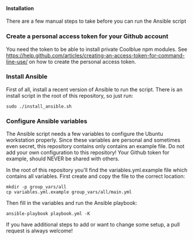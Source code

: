#### Installation
There are a few manual steps to take before you can run the Ansible script

### Create a personal access token for your Github account
You need the token to be able to install private Coolblue npm modules. See https://help.github.com/articles/creating-an-access-token-for-command-line-use/ on how to create the personal access token.

### Install Ansible
First of all, install a recent version of Ansible to run the script. There is an install script in the root of this repository, so just run:
```
sudo ./install_ansible.sh
```
### Configure Ansible variables
The Ansible script needs a few variables to configure the Ubuntu workstation properly. Since these variables are personal and sometimes even secret, this repository contains only contains an example file. Do not add your own configuration to this repository! Your Github token for example, should NEVER be shared with others.

In the root of this repository you'll find the variables.yml.example file which contains all variables. First create and copy the file to the correct location:
```
mkdir -p group_vars/all
cp variables.yml.example group_vars/all/main.yml
```

Then fill in the variables and run the Ansible playbook:

```
ansible-playbook playbook.yml -K
```

If you have additional steps to add or want to change some setup, a pull request is always welcome!
